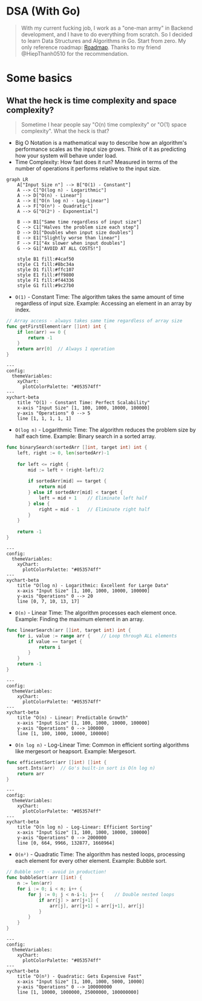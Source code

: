 # DSA (With Go)

> With my current fucking job, I work as a "one-man army" in Backend development, and I have to do everything from scratch. So I decided to learn Data Structures and Algorithms in Go. Start from zero.
> My only reference roadmap: [Roadmap](https://neetcode.io/roadmap). Thanks to my friend @HiepThanh0510 for the recommendation.

# Some basics

## What the heck is time complexity and space complexity?

> Sometime I hear people say "O(n) time complexity" or "O(1) space complexity". What the heck is that?

- Big O Notation is a mathematical way to describe how an algorithm's performance scales as the input size grows. Think of it as predicting how your system will behave under load.
- Time Complexity: How fast does it run? Measured in terms of the number of operations it performs relative to the input size.

```mermaid
graph LR
    A["Input Size n"] --> B["O(1) - Constant"]
    A --> C["O(log n) - Logarithmic"]
    A --> D["O(n) - Linear"]
    A --> E["O(n log n) - Log-Linear"]
    A --> F["O(n²) - Quadratic"]
    A --> G["O(2ⁿ) - Exponential"]
    
    B --> B1["Same time regardless of input size"]
    C --> C1["Halves the problem size each step"]
    D --> D1["Doubles when input size doubles"]
    E --> E1["Slightly worse than linear"]
    F --> F1["4x slower when input doubles"]
    G --> G1["AVOID AT ALL COSTS!"]
    
    style B1 fill:#4caf50
    style C1 fill:#8bc34a
    style D1 fill:#ffc107
    style E1 fill:#ff9800
    style F1 fill:#f44336
    style G1 fill:#9c27b0
```

- `O(1)` - Constant Time: The algorithm takes the same amount of time regardless of input size. Example: Accessing an element in an array by index.

```go
// Array access - always takes same time regardless of array size
func getFirstElement(arr []int) int {
    if len(arr) == 0 {
        return -1
    }
    return arr[0]  // Always 1 operation
}
```

```mermaid
---
config:
  themeVariables:
    xyChart:
      plotColorPalette: "#053574ff"
---
xychart-beta
    title "O(1) - Constant Time: Perfect Scalability"
    x-axis "Input Size" [1, 100, 1000, 10000, 100000]
    y-axis "Operations" 0 --> 5
    line [1, 1, 1, 1, 1]
```

- `O(log n)` - Logarithmic Time: The algorithm reduces the problem size by half each time. Example: Binary search in a sorted array.

```go
func binarySearch(sortedArr []int, target int) int {
    left, right := 0, len(sortedArr)-1
    
    for left <= right {
        mid := left + (right-left)/2
        
        if sortedArr[mid] == target {
            return mid
        } else if sortedArr[mid] < target {
            left = mid + 1    // Eliminate left half
        } else {
            right = mid - 1   // Eliminate right half
        }
    }
    
    return -1
}
```

```mermaid
---
config:
  themeVariables:
    xyChart:
      plotColorPalette: "#053574ff"
---
xychart-beta
    title "O(log n) - Logarithmic: Excellent for Large Data"
    x-axis "Input Size" [1, 100, 1000, 10000, 100000]
    y-axis "Operations" 0 --> 20
    line [0, 7, 10, 13, 17]
```

- `O(n)` - Linear Time: The algorithm processes each element once. Example: Finding the maximum element in an array.

```go
func linearSearch(arr []int, target int) int {
    for i, value := range arr {    // Loop through ALL elements
        if value == target {
            return i
        }
    }
    return -1
}
```


```mermaid
---
config:
  themeVariables:
    xyChart:
      plotColorPalette: "#053574ff"
---
xychart-beta
    title "O(n) - Linear: Predictable Growth"
    x-axis "Input Size" [1, 100, 1000, 10000, 100000]
    y-axis "Operations" 0 --> 100000
    line [1, 100, 1000, 10000, 100000]
```

- `O(n log n)` - Log-Linear Time: Common in efficient sorting algorithms like mergesort or heapsort. Example: Mergesort.

```go
func efficientSort(arr []int) []int {
    sort.Ints(arr)  // Go's built-in sort is O(n log n)
    return arr
}
```

```mermaid
---
config:
  themeVariables:
    xyChart:
      plotColorPalette: "#053574ff"
---
xychart-beta
    title "O(n log n) - Log-Linear: Efficient Sorting"
    x-axis "Input Size" [1, 100, 1000, 10000, 100000]
    y-axis "Operations" 0 --> 2000000
    line [0, 664, 9966, 132877, 1660964]
```

- `O(n²)` - Quadratic Time: The algorithm has nested loops, processing each element for every other element. Example: Bubble sort.

```go
// Bubble sort - avoid in production!
func bubbleSort(arr []int) {
    n := len(arr)
    for i := 0; i < n; i++ {
        for j := 0; j < n-i-1; j++ {    // Double nested loops
            if arr[j] > arr[j+1] {
                arr[j], arr[j+1] = arr[j+1], arr[j]
            }
        }
    }
}
```

```mermaid
---
config:
  themeVariables:
    xyChart:
      plotColorPalette: "#053574ff"
---
xychart-beta
    title "O(n²) - Quadratic: Gets Expensive Fast"
    x-axis "Input Size" [1, 100, 1000, 5000, 10000]
    y-axis "Operations" 0 --> 100000000
    line [1, 10000, 1000000, 25000000, 100000000]
```